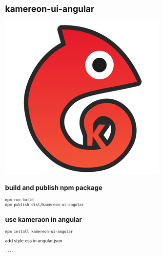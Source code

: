 # kamereon-ui-angular

<center>

![Logo](public/logo.svg)

</center>


## build and publish npm package

```
npm run build
npm publish dist/kamereon-ui-angular
```

## use kameraon in angular

```
npm install kamereon-ui-angular
```

add style.css in angular.json

```
.....
```